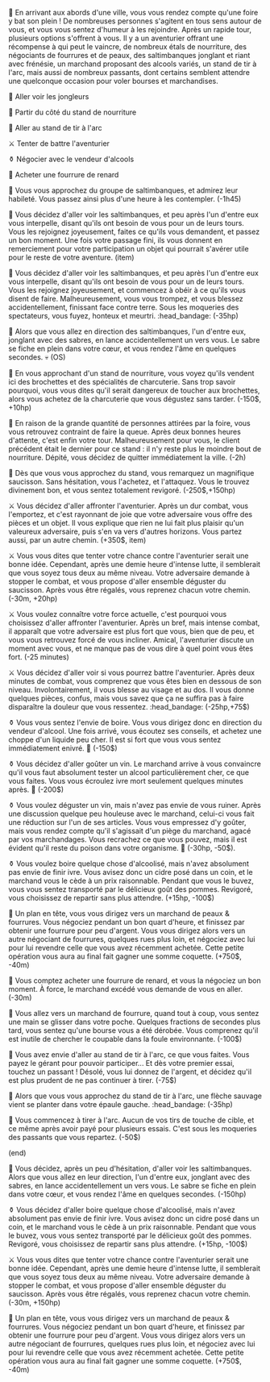 :circus_tent: En arrivant aux abords d'une ville, vous vous rendez compte qu'une foire y bat son plein ! De nombreuses personnes s'agitent en tous sens autour de vous, et vous vous sentez d'humeur à les rejoindre. Après un rapide tour, plusieurs options s'offrent à vous. Il y a un aventurier offrant une récompense à qui peut le vaincre, de nombreux étals de nourriture, des négociants de fourrures et de peaux, des saltimbanques jonglant et riant avec frénésie, un marchand proposant des alcools variés, un stand de tir à l'arc, mais aussi de nombreux passants, dont certains semblent attendre une quelconque occasion pour voler bourses et marchandises.

🤹 Aller voir les jongleurs

:oden: Partir du côté du stand de nourriture

:dart: Aller au stand de tir à l'arc

:crossed_swords: Tenter de battre l'aventurier

⚱️ Négocier avec le vendeur d'alcools

🦊 Acheter une fourrure de renard


🤹 Vous vous approchez du groupe de saltimbanques, et admirez leur habileté. Vous passez ainsi plus d'une heure à les contempler. (-1h45)

🤹 Vous décidez d'aller voir les saltimbanques, et peu après l'un d'entre eux vous interpelle, disant qu'ils ont besoin de vous pour un de leurs tours. Vous les rejoignez joyeusement, faites ce qu'ils vous demandent, et passez un bon moment. Une fois votre passage fini, ils vous donnent en remerciement pour votre participation un objet qui pourrait s'avérer utile pour le reste de votre aventure. (item)

🤹 Vous décidez d'aller voir les saltimbanques, et peu après l'un d'entre eux vous interpelle, disant qu'ils ont besoin de vous pour un de leurs tours. Vous les rejoignez joyeusement, et commencez à obéir à ce qu'ils vous disent de faire. Malheureusement, vous vous trompez, et vous blessez accidentellement, finissant face contre terre. Sous les moqueries des spectateurs, vous fuyez, honteux et meurtri. :head_bandage: (-35hp)

🤹 Alors que vous allez en direction des saltimbanques, l'un d'entre eux, jonglant avec des sabres, en lance accidentellement un vers vous. Le sabre se fiche en plein dans votre cœur, et vous rendez l'âme en quelques secondes. :skull: (OS)


:oden: En vous approchant d'un stand de nourriture, vous voyez qu'ils vendent ici des brochettes et des spécialités de charcuterie. Sans trop savoir pourquoi, vous vous dites qu'il serait dangereux de toucher aux brochettes, alors vous achetez de la charcuterie que vous dégustez sans tarder. (-150$, +10hp)

:oden: En raison de la grande quantité de personnes attirées par la foire, vous vous retrouvez contraint de faire la queue. Après deux bonnes heures d'attente, c'est enfin votre tour. Malheureusement pour vous, le client précédent était le dernier pour ce stand : il n'y reste plus le moindre bout de nourriture. Dépité, vous décidez de quitter immédiatement la ville. (-2h)

:oden: Dès que vous vous approchez du stand, vous remarquez un magnifique saucisson. Sans hésitation, vous l'achetez, et l'attaquez. Vous le trouvez divinement bon, et vous sentez totalement revigoré. (-250$,+150hp)


:crossed_swords: Vous décidez d'aller affronter l'aventurier. Après un dur combat, vous l'emportez, et c'est rayonnant de joie que votre adversaire vous offre des pièces et un objet. Il vous explique que rien ne lui fait plus plaisir qu'un valeureux adversaire, puis s'en va vers d'autres horizons. Vous partez aussi, par un autre chemin. (+350$, item)

:crossed_swords: Vous vous dites que tenter votre chance contre l'aventurier serait une bonne idée. Cependant, après une demie heure d'intense lutte, il semblerait que vous soyez tous deux au même niveau. Votre adversaire demande à stopper le combat, et vous propose d'aller ensemble déguster du saucisson. Après vous être régalés, vous reprenez chacun votre chemin. (-30m, +20hp)

:crossed_swords: Vous voulez connaître votre force actuelle, c'est pourquoi vous choisissez d'aller affronter l'aventurier. Après un bref, mais intense combat, il apparaît que votre adversaire est plus fort que vous, bien que de peu, et vous vous retrouvez forcé de vous incliner. Amical, l'aventurier discute un moment avec vous, et ne manque pas de vous dire à quel point vous êtes fort. (-25 minutes)

:crossed_swords: Vous décidez d'aller voir si vous pourrez battre l'aventurier. Après deux minutes de combat, vous comprenez que vous êtes bien en dessous de son niveau. Involontairement, il vous blesse au visage et au dos. Il vous donne quelques pièces, confus, mais vous savez que ça ne suffira pas à faire disparaître la douleur que vous ressentez. :head_bandage: (-25hp,+75$)

⚱️ Vous vous sentez l'envie de boire. Vous vous dirigez donc en direction du vendeur d'alcool. Une fois arrivé, vous écoutez ses conseils, et achetez une choppe d'un liquide peu cher. Il est si fort que vous vous sentez immédiatement enivré. :zany_face: (-150$)

⚱️ Vous décidez d'aller goûter un vin. Le marchand arrive à vous convaincre qu'il vous faut absolument tester un alcool particulièrement cher, ce que vous faites. Vous vous écroulez ivre mort seulement quelques minutes après. :zany_face: (-200$)

⚱️ Vous voulez déguster un vin, mais n'avez pas envie de vous ruiner. Après une discussion quelque peu houleuse avec le marchand, celui-ci vous fait une réduction sur l'un de ses articles. Vous vous empressez d'y goûter, mais vous rendez compte qu'il s'agissait d'un piège du marchand, agacé par vos marchandages. Vous recrachez ce que vous pouvez, mais il est évident qu'il reste du poison dans votre organisme. :nauseated_face: (-30hp, -50$).
 
⚱️ Vous voulez boire quelque chose d'alcoolisé, mais n'avez absolument pas envie de finir ivre. Vous avisez donc un cidre posé dans un coin, et le marchand vous le cède à un prix raisonnable. Pendant que vous le buvez, vous vous sentez transporté par le délicieux goût des pommes. Revigoré, vous choisissez de repartir sans plus attendre. (+15hp, -100$)


🦊 Un plan en tête, vous vous dirigez vers un marchand de peaux & fourrures. Vous négociez pendant un bon quart d'heure, et finissez par obtenir une fourrure pour peu d'argent. Vous vous dirigez alors vers un autre négociant de fourrures, quelques rues plus loin, et négociez avec lui pour lui revendre celle que vous avez récemment achetée. Cette petite opération vous aura au final fait gagner une somme coquette. (+750$, -40m)

🦊 Vous comptez acheter une fourrure de renard, et vous la négociez un bon moment. À force, le marchand excédé vous demande de vous en aller. (-30m)

🦊 Vous allez vers un marchand de fourrure, quand tout à coup, vous sentez une main se glisser dans votre poche. Quelques fractions de secondes plus tard, vous sentez qu'une bourse vous a été dérobée. Vous comprenez qu'il est inutile de chercher le coupable dans la foule environnante. (-100$)

:dart: Vous avez envie d'aller au stand de tir à l'arc, ce que vous faites. Vous payez le gérant pour pouvoir participer... Et dès votre premier essai, touchez un passant ! Désolé, vous lui donnez de l'argent, et décidez qu'il est plus prudent de ne pas continuer à tirer. (-75$)

:dart: Alors que vous vous approchez du stand de tir à l'arc, une flèche sauvage vient se planter dans votre épaule gauche. :head_bandage: (-35hp)

:dart: Vous commencez à tirer à l'arc. Aucun de vos tirs de touche de cible, et ce même après avoir payé pour plusieurs essais. C'est sous les moqueries des passants que vous repartez. (-50$)


(end)

🤹 Vous décidez, après un peu d'hésitation, d'aller voir les saltimbanques. Alors que vous allez en leur direction, l'un d'entre eux, jonglant avec des sabres, en lance accidentellement un vers vous. Le sabre se fiche en plein dans votre cœur, et vous rendez l'âme en quelques secondes.  (-150hp)

⚱️ Vous décidez d'aller boire quelque chose d'alcoolisé, mais n'avez absolument pas envie de finir ivre. Vous avisez donc un cidre posé dans un coin, et le marchand vous le cède à un prix raisonnable. Pendant que vous le buvez, vous vous sentez transporté par le délicieux goût des pommes. Revigoré, vous choisissez de repartir sans plus attendre. (+15hp, -100$)

:crossed_swords:  Vous vous dites que tenter votre chance contre l'aventurier serait une bonne idée. Cependant, après une demie heure d'intense lutte, il semblerait que vous soyez tous deux au même niveau. Votre adversaire demande à stopper le combat, et vous propose d'aller ensemble déguster du saucisson. Après vous être régalés, vous reprenez chacun votre chemin. (-30m, +150hp)

🦊 Un plan en tête, vous vous dirigez vers un marchand de peaux & fourrures. Vous négociez pendant un bon quart d'heure, et finissez par obtenir une fourrure pour peu d'argent. Vous vous dirigez alors vers un autre négociant de fourrures, quelques rues plus loin, et négociez avec lui pour lui revendre celle que vous avez récemment achetée. Cette petite opération vous aura au final fait gagner une somme coquette. (+750$, -40m)
